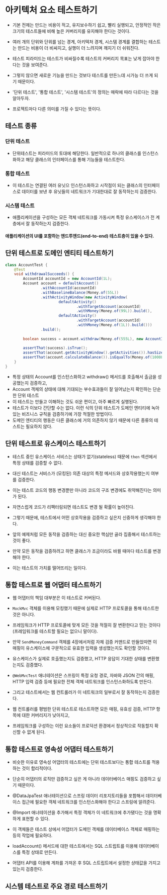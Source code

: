 # 아키텍처 요소 테스트하기

- 기본 전제는 만드는 비용이 적고, 유지보수하기 쉽고, 빨리 실행되고, 안정적인 작은 크기의 테스트들에 비해 높은 커버리지를 유지해야 한다는 것이다.


- 여러 개의 단위와 단위를 넘는 경계, 아키텍처 경계, 시스템 경계를 결합하는 테스트는 만드는 비용이 더 비싸지고, 실행이 더 느려지며 깨지기 더 쉬워진다.
- 테스트 피라미드는 테스트가 비싸질수록 테스트의 커버리지 목표는 낮게 잡아야 한다는 것을 보여준다.
- 그렇지 않으면 새로운 기능을 만드는 것보다 테스트를 만든느데 시가능 더 쓰게 되기 때문이다.


- '단위 테스트', '통합 테스트', '시스템 테스트'의 정의는 매락에 따라 다르다는 것을 알아두자.
- 프로젝트마다 다른 의미를 가질 수 있다는 뜻이다.

## 테스트 종류

### 단위 테스트

- 단위테스트는 피라미드의 토대에 해당한다. 일반적으로 하나의 클래스를 인스턴스화하고 해당 클래스의 인터페이스를 통해 기능들을 테스트한다.


### 통합 테스트

- 이 테스트는 연결된 여러 유닛으 인스턴스화하고 시작점이 되는 클래스의 인터페이스로 데이터를 보낸 후 유닛들의 네트워크가 기대한대로 잘 동작하는지 검증한다.

### 시스템 테스트

- 애플리케이션을 구성하는 모든 객체 네트워크를 가동시켜 특정 유스케이스가 전 계층에서 잘 동작하는지 검증한다.


#### 애플리케이션의 UI를 포함하는 엔드투엔드(end-to-end) 테스트층이 있을 수 있다.


## 단위 테스트로 도메인 엔티티 테스트하기

```java
class AccountTest {
    @Test
    void withdrawalSucceeds() {
        AccountId accountId = new AccountId(1L);
        Account account = defaultAccount()
                .withAccountId(accountId)
                .withBaselineBalance(Money.of(55L))
                .withActivityWindow(new ActivityWindow(
                        defaultActivity()
                                .withTargetAccount(accountId)
                                .withMoney(Money.of(99L)).build(),
                        defaultActivity()
                                .withTargetAccount(accountId)
                                .withMoney(Money.of(1L)).build()))
                .build();
        
        boolean success = account.withdraw(Money.of(555L), new AccountId(99L));
        
        assertThat(success).isTrue();
        assertThat(account.getActivityWindow().getActivities()).hasSize(3);
        assertThat(account.calculateBalance()).isEqualTo(Money.of(1000L));
    }
}
```

- 특정 상태의 Account를 인스턴스화하고 withdraw() 메서드를 호출해서 출금을 성공했는지 검증하고,
- Account 객체의 상태에 대해 기대되는 부수효과들이 잘 일어났는지 확인하는 단순한 단위 테스트
- 이 테스트는 만들고 이해하는 것도 쉬운 편이고, 아주 빠르게 실행된다.
- 테스트가 이보다 간단할 수는 없다. 이런 식의 단위 테스트가 도메인 엔티티에 녹아 있는 비즈니스 규칙을 검증하기에 가장 적절한 방법이다.
- 도메인 엔티티의 행동은 다른 클래스에 거의 의존하지 않기 때문에 다른 종류의 테스트는 필요하지 않다.


## 단위 테스트로 유스케이스 테스트하기

- 테스트 중인 유스케이스 서비스는 상태가 없기(stateless) 때문에 `then` 섹션에서 특정 상태를 검증할 수 없다.
- 대신 테스트는 서비스가 (모킹된) 의존 대상의 특정 메서드와 상호작용했는지 여부를 검증한다.
- 이는 테스트 코드의 행동 변경뿐만 아니라 코드의 구조 변경에도 취약해진다는 의미가 된다.
- 자연스럽게 코드가 리팩터링되면 테스트도 변경 될 확률이 높아진다.


- 그렇기 때문에, 테스트에서 어떤 상호작용을 검증하고 싶은지 신중하게 생각해야 한다.
- 앞의 예제처럼 모든 동작을 검증하는 대신 중요한 핵심만 골라 집중해서 테스트하는 것이 좋다.
- 만약 모든 동작을 검증하려고 하면 클래스가 조금이라도 바뀔 때마다 테스트를 변경해야 한다.
- 이는 테스트의 가치를 떨어뜨리는 일이다.

## 통합 테스트로 웹 어댑터 테스트하기

- 웹 어댑터의 책임 대부분은 이 테스트로 커버된다.


- `MockMvc` 객체를 이용해 모킹했기 때문에 실제로 HTTP 프로토콜을 통해 테스트한 것은 아니다.
- 프레임워크가 HTTP 프로토콜에 맞게 모든 것을 적절히 잘 변환한다고 믿는 것이다(프레임워크를 테스트할 필요는 없으니 말이다).
- 만약 `SendMoneyCommand` 객체를 4장에서처럼 자체 검증 커맨드로 만들었따면 이 매핑이 유스케이스에 구문적으로 유효한 입력을 생성했는지도 확인할 것이다.
- 유스케이스가 실제로 호출했는지도 검증했고, HTTP 응답이 기대한 상태를 변환했는지도 검증했다.

- `@WebMvcTest` 애너테이션은 스프링이 특정 요청 경로, 자바와 JSON 간의 매핑, HTTP 입력 검증 등에 필요한 전체 객체 네트워크를 인스턴스화하도록 만든다.
- 그리고 테스트에서는 웹 컨트롤러가 이 네트워크의 일부로서 잘 동작하는지 검증한다.

- 웹 컨트롤러를 평범한 단위 테스트로 테스트하면 모든 매핑, 유효성 검증, HTTP 항목에 대한 커버리지가 낮아지고,
- 프레임워크를 구성하는 이런 요소들이 프로덕션 환경에서 정상적으로 작동할지 확신할 수 없게 된다.

## 통합 테스트로 영속성 어댑터 테스트하기

- 비슷한 이유로 영속성 어댑터의 테스트에는 단위 테스트보다는 통합 테스트를 적용하는 것이 합리적이다.
- 단순히 어댑터의 로직만 검증하고 싶은 게 아니라 데이터베이스 매핑도 검증하고 싶기 때문이다.

- @DataJpaTest 애너테이션으로 스프링 데이터 리포지토리들을 포함해서 데이터베이스 접근에 필요한 객체 네트워크를 인스턴스화해야 한다고 스프링에 알려준다.
- @Import 애너테이션을 추가해서 특정 객체가 이 네트워크에 추가됐다는 것을 명확하게 표현할 수 있다.
- 이 객체들은 테스트 상에서 어댑터가 도메인 객체를 데이터베이스 객체로 매핑하는 등의 작업에 필요하다.


- loadAccount() 메서드에 대한 테스트에서는 SQL 스트립트를 이용해 데이터베이스를 특정 상태로 만든다.
- 어댑터 API를 이용해 계좌를 가져온 후 SQL 스트립트에서 설정한 상태값을 가지고 있는지 검증한다.

## 시스템 테스트로 주요 경로 테스트하기